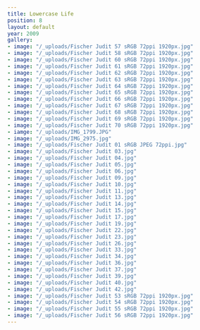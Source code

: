 ```yaml
---
title: Lowercase Life
position: 8
layout: default
year: 2009
gallery:
- image: "/_uploads/Fischer Judit 57 sRGB 72ppi 1920px.jpg"
- image: "/_uploads/Fischer Judit 58 sRGB 72ppi 1920px.jpg"
- image: "/_uploads/Fischer Judit 60 sRGB 72ppi 1920px.jpg"
- image: "/_uploads/Fischer Judit 61 sRGB 72ppi 1920px.jpg"
- image: "/_uploads/Fischer Judit 62 sRGB 72ppi 1920px.jpg"
- image: "/_uploads/Fischer Judit 63 sRGB 72ppi 1920px.jpg"
- image: "/_uploads/Fischer Judit 64 sRGB 72ppi 1920px.jpg"
- image: "/_uploads/Fischer Judit 65 sRGB 72ppi 1920px.jpg"
- image: "/_uploads/Fischer Judit 66 sRGB 72ppi 1920px.jpg"
- image: "/_uploads/Fischer Judit 67 sRGB 72ppi 1920px.jpg"
- image: "/_uploads/Fischer Judit 68 sRGB 72ppi 1920px.jpg"
- image: "/_uploads/Fischer Judit 69 sRGB 72ppi 1920px.jpg"
- image: "/_uploads/Fischer Judit 70 sRGB 72ppi 1920px.jpg"
- iamge: "/_uploads/IMG_1799.JPG"
- image: "/_uploads/IMG_2975.jpg"
- image: "/_uploads/Fischer Judit 01 sRGB JPEG 72ppi.jpg"
- image: "/_uploads/Fischer Judit 03.jpg"
- image: "/_uploads/Fischer Judit 04.jpg"
- image: "/_uploads/Fischer Judit 05.jpg"
- image: "/_uploads/Fischer Judit 06.jpg"
- image: "/_uploads/Fischer Judit 09.jpg"
- image: "/_uploads/Fischer Judit 10.jpg"
- image: "/_uploads/Fischer Judit 11.jpg"
- image: "/_uploads/Fischer Judit 13.jpg"
- image: "/_uploads/Fischer Judit 14.jpg"
- image: "/_uploads/Fischer Judit 15.jpg"
- image: "/_uploads/Fischer Judit 17.jpg"
- image: "/_uploads/Fischer Judit 19.jpg"
- image: "/_uploads/Fischer Judit 22.jpg"
- image: "/_uploads/Fischer Judit 23.jpg"
- image: "/_uploads/Fischer Judit 26.jpg"
- image: "/_uploads/Fischer Judit 33.jpg"
- image: "/_uploads/Fischer Judit 34.jpg"
- image: "/_uploads/Fischer Judit 36.jpg"
- image: "/_uploads/Fischer Judit 37.jpg"
- image: "/_uploads/Fischer Judit 39.jpg"
- image: "/_uploads/Fischer Judit 40.jpg"
- image: "/_uploads/Fischer Judit 42.jpg"
- image: "/_uploads/Fischer Judit 53 sRGB 72ppi 1920px.jpg"
- image: "/_uploads/Fischer Judit 54 sRGB 72ppi 1920px.jpg"
- image: "/_uploads/Fischer Judit 55 sRGB 72ppi 1920px.jpg"
- image: "/_uploads/Fischer Judit 56 sRGB 72ppi 1920px.jpg"
---
```


